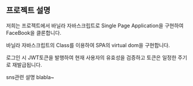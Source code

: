 ## 프로젝트 설명

저희는 프로젝트에서 바닐라 자바스크립트로 Single Page Application을 구현하여 FaceBook을 클론합니다.

바닐라 자바스크립트의 Class를 이용하여 SPA의 virtual dom을 구현합니다.

로그인 시 JWT토큰을 발행하여 현재 사용자의 유효성을 검증하고 토큰은 일정한 주기로 재발급됩니다.

sns관련 설명 blabla~
